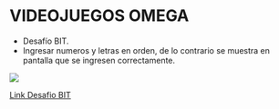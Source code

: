# VIDEOJUEGOS OMEGA 

- Desafío BIT. 
- Ingresar numeros y letras en orden, de lo contrario se muestra en pantalla que se ingresen correctamente.

![](https://postimg.cc/VdydMS7m)



[Link Desafio BIT ](https://sergioatf17.github.io/DESAFIO-BIT/)